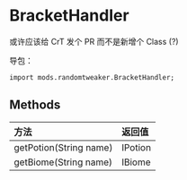 # BracketHandler

或许应该给 CrT 发个 PR 而不是新增个 Class (?)

导包：

~~~zenscript
import mods.randomtweaker.BracketHandler;
~~~

## Methods

| 方法                   | 返回值  |
| :--------------------- | :------ |
| getPotion(String name) | IPotion |
| getBiome(String name)  | IBiome  |

